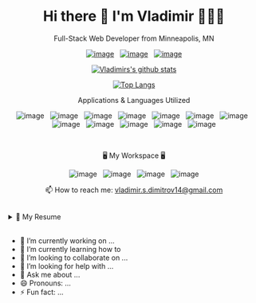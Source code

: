 <div align="center">
<h1>Hi there 👋 I'm Vladimir 🧑🏾‍💻</h1>

Full-Stack Web Developer from Minneapolis, MN

[![image](https://img.shields.io/badge/LinkedIn-0077B5?style=for-the-badge&logo=linkedin&logoColor=white
)](https://www.linkedin.com/in/vladimirsdimitrov/)
&nbsp;
[![image](https://img.shields.io/badge/Instagram-E4405F?style=for-the-badge&logo=instagram&logoColor=white)](https://www.instagram.com/dev_vlady/)
&nbsp;
[![image](https://img.shields.io/badge/GitHub-100000?style=for-the-badge&logo=github&logoColor=white
)](https://github.com/Vlady14?tab=repositories)

[![Vladimirs's github stats](https://github-readme-stats.vercel.app/api?username=vlady14&hide=contribs&show_icons=true&theme=highcontrast)](https://github.com/vlady14/github-readme-stats)

[![Top Langs](https://github-readme-stats.vercel.app/api/top-langs/?username=vlady14&langs_count=8&theme=highcontrast&layout=compact)](https://github.com/vlady14/github-readme-stats)

Applications & Languages Utilized

![image](https://img.shields.io/badge/HTML5-E34F26?style=for-the-badge&logo=html5&logoColor=white)
&nbsp;
![image](https://img.shields.io/badge/CSS3-1572B6?style=for-the-badge&logo=css3&logoColor=white)
&nbsp;
![image](https://img.shields.io/badge/JavaScript-F7DF1E?style=for-the-badge&logo=javascript&logoColor=black)
&nbsp;
![image](https://img.shields.io/badge/Node.js-43853D?style=for-the-badge&logo=node.js&logoColor=white)
&nbsp;
![image](https://img.shields.io/badge/Express.js-404D59?style=for-the-badge)
&nbsp;
![image](https://img.shields.io/badge/React-20232A?style=for-the-badge&logo=react&logoColor=61DAFB)
&nbsp;
![image](https://img.shields.io/badge/jQuery-0769AD?style=for-the-badge&logo=jquery&logoColor=white)
&nbsp;
![image](https://img.shields.io/badge/MySQL-00000F?style=for-the-badge&logo=mysql&logoColor=white)
&nbsp;
![image](https://img.shields.io/badge/MongoDB-4EA94B?style=for-the-badge&logo=mongodb&logoColor=white)
&nbsp;
![image](https://img.shields.io/badge/Heroku-430098?style=for-the-badge&logo=heroku&logoColor=white)
&nbsp;
![image](https://img.shields.io/badge/bulma-teal?style=for-the-badge&logo=bulma&logoColor=white)
&nbsp;
![image](https://img.shields.io/badge/json-teal?style=for-the-badge&logo=json&logoColor=white)

<br>



🖥 My Workspace 🖥

![image](https://img.shields.io/badge/Apple-iMac_5k_2020-999999?style=for-the-badge&logo=apple&logoColor=white)
&nbsp;
![image](https://img.shields.io/badge/Intel-6_Core_i5-0071C5?style=for-the-badge&logo=intel&logoColor=white)
&nbsp;
![image](https://img.shields.io/badge/Ram-8_GB-0071C5?style=for-the-badge&logo=ram&logoColor=white)
&nbsp;
![image](https://img.shields.io/badge/Catalina-000000?style=for-the-badge&logo=ios&logoColor=white)

📫 How to reach me:
vladimir.s.dimitrov14@gmail.com


<br>

<details align="left">

  <summary>📑 My Resume</summary>
      <a href="https://github.com/Vlady14/VDimitrovs_Resume/raw/main/Vladimir%20Dimitrov%20%7C%20Web%20Developer.pdf">Download Resume</a>

  <h3>📚Education</h3>

  * 📆 2020 - 2021
  * 📍Rutgers, The State University of New Jersey
    * Full-Stack Web Development Certificate
  * 📆 2014 - 2016
  * 📍Metro State, Metropolitan State Univerity
    * Bachelors of Science in Marketing
</details>
</div>

<br>

- 🔭 I’m currently working on ...
- 🌱 I’m currently learning how to
- 👯 I’m looking to collaborate on ...
- 🤔 I’m looking for help with ...
- 💬 Ask me about ...
- 😄 Pronouns: ...
- ⚡ Fun fact: ...




